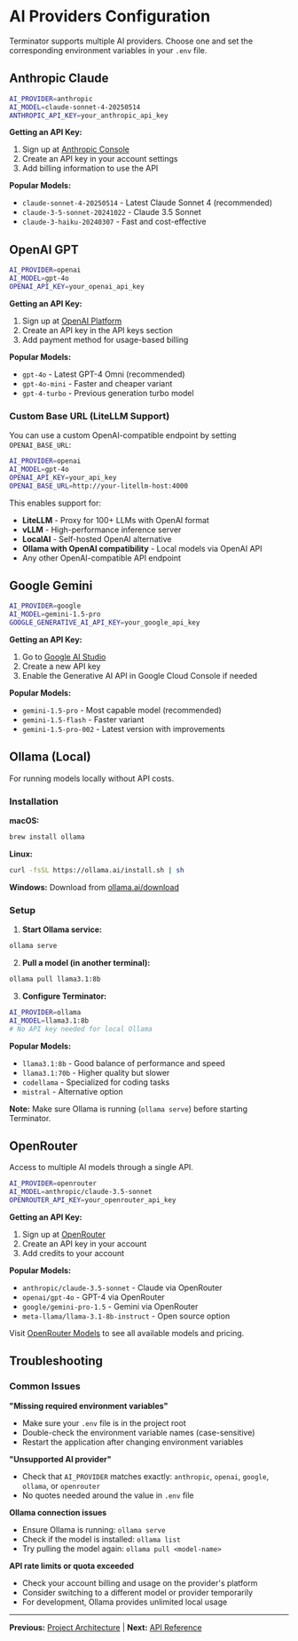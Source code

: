 # AI Providers Configuration

Terminator supports multiple AI providers. Choose one and set the corresponding environment variables in your `.env` file.

## Anthropic Claude

```bash
AI_PROVIDER=anthropic
AI_MODEL=claude-sonnet-4-20250514
ANTHROPIC_API_KEY=your_anthropic_api_key
```

**Getting an API Key:**
1. Sign up at [Anthropic Console](https://console.anthropic.com/)
2. Create an API key in your account settings
3. Add billing information to use the API

**Popular Models:**
- `claude-sonnet-4-20250514` - Latest Claude Sonnet 4 (recommended)
- `claude-3-5-sonnet-20241022` - Claude 3.5 Sonnet
- `claude-3-haiku-20240307` - Fast and cost-effective

## OpenAI GPT

```bash
AI_PROVIDER=openai
AI_MODEL=gpt-4o
OPENAI_API_KEY=your_openai_api_key
```

**Getting an API Key:**
1. Sign up at [OpenAI Platform](https://platform.openai.com/)
2. Create an API key in the API keys section
3. Add payment method for usage-based billing

**Popular Models:**
- `gpt-4o` - Latest GPT-4 Omni (recommended)
- `gpt-4o-mini` - Faster and cheaper variant
- `gpt-4-turbo` - Previous generation turbo model

### Custom Base URL (LiteLLM Support)

You can use a custom OpenAI-compatible endpoint by setting `OPENAI_BASE_URL`:

```bash
AI_PROVIDER=openai
AI_MODEL=gpt-4o
OPENAI_API_KEY=your_api_key
OPENAI_BASE_URL=http://your-litellm-host:4000
```

This enables support for:
- **LiteLLM** - Proxy for 100+ LLMs with OpenAI format
- **vLLM** - High-performance inference server
- **LocalAI** - Self-hosted OpenAI alternative
- **Ollama with OpenAI compatibility** - Local models via OpenAI API
- Any other OpenAI-compatible API endpoint

## Google Gemini

```bash
AI_PROVIDER=google
AI_MODEL=gemini-1.5-pro
GOOGLE_GENERATIVE_AI_API_KEY=your_google_api_key
```

**Getting an API Key:**
1. Go to [Google AI Studio](https://aistudio.google.com/)
2. Create a new API key
3. Enable the Generative AI API in Google Cloud Console if needed

**Popular Models:**
- `gemini-1.5-pro` - Most capable model (recommended)
- `gemini-1.5-flash` - Faster variant
- `gemini-1.5-pro-002` - Latest version with improvements

## Ollama (Local)

For running models locally without API costs.

### Installation

**macOS:**
```bash
brew install ollama
```

**Linux:**
```bash
curl -fsSL https://ollama.ai/install.sh | sh
```

**Windows:**
Download from [ollama.ai/download](https://ollama.ai/download)

### Setup

1. **Start Ollama service:**
```bash
ollama serve
```

2. **Pull a model (in another terminal):**
```bash
ollama pull llama3.1:8b
```

3. **Configure Terminator:**
```bash
AI_PROVIDER=ollama
AI_MODEL=llama3.1:8b
# No API key needed for local Ollama
```

**Popular Models:**
- `llama3.1:8b` - Good balance of performance and speed
- `llama3.1:70b` - Higher quality but slower
- `codellama` - Specialized for coding tasks
- `mistral` - Alternative option

**Note:** Make sure Ollama is running (`ollama serve`) before starting Terminator.

## OpenRouter

Access to multiple AI models through a single API.

```bash
AI_PROVIDER=openrouter
AI_MODEL=anthropic/claude-3.5-sonnet
OPENROUTER_API_KEY=your_openrouter_api_key
```

**Getting an API Key:**
1. Sign up at [OpenRouter](https://openrouter.ai/)
2. Create an API key in your account
3. Add credits to your account

**Popular Models:**
- `anthropic/claude-3.5-sonnet` - Claude via OpenRouter
- `openai/gpt-4o` - GPT-4 via OpenRouter  
- `google/gemini-pro-1.5` - Gemini via OpenRouter
- `meta-llama/llama-3.1-8b-instruct` - Open source option

Visit [OpenRouter Models](https://openrouter.ai/models) to see all available models and pricing.

## Troubleshooting

### Common Issues

**"Missing required environment variables"**
- Make sure your `.env` file is in the project root
- Double-check the environment variable names (case-sensitive)
- Restart the application after changing environment variables

**"Unsupported AI provider"**
- Check that `AI_PROVIDER` matches exactly: `anthropic`, `openai`, `google`, `ollama`, or `openrouter`
- No quotes needed around the value in `.env` file

**Ollama connection issues**
- Ensure Ollama is running: `ollama serve`
- Check if the model is installed: `ollama list`
- Try pulling the model again: `ollama pull <model-name>`

**API rate limits or quota exceeded**
- Check your account billing and usage on the provider's platform
- Consider switching to a different model or provider temporarily
- For development, Ollama provides unlimited local usage

---

**Previous:** [Project Architecture](./PROJECT_ARCHITECTURE.md) | **Next:** [API Reference](./API_REFERENCE.md)